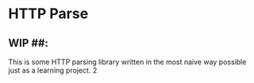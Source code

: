 # HTTP Parse # 

## WIP ##:

This is some HTTP parsing library written in the most naive way possible just as a learning project.
2